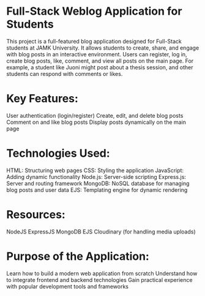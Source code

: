 # Full-Stack Weblog Application for Students
This project is a full-featured blog application designed for Full-Stack students at JAMK University. It allows students to create, share, and engage with blog posts in an interactive environment. Users can register, log in, create blog posts, like, comment, and view all posts on the main page. For example, a student like Juoni might post about a thesis session, and other students can respond with comments or likes.

# Key Features:
User authentication (login/register)
Create, edit, and delete blog posts
Comment on and like blog posts
Display posts dynamically on the main page

# Technologies Used:
HTML: Structuring web pages
CSS: Styling the application
JavaScript: Adding dynamic functionality
Node.js: Server-side scripting
Express.js: Server and routing framework
MongoDB: NoSQL database for managing blog posts and user data
EJS: Templating engine for dynamic rendering

# Resources:
NodeJS
ExpressJS
MongoDB
EJS
Cloudinary (for handling media uploads)

# Purpose of the Application:
Learn how to build a modern web application from scratch
Understand how to integrate frontend and backend technologies
Gain practical experience with popular development tools and frameworks